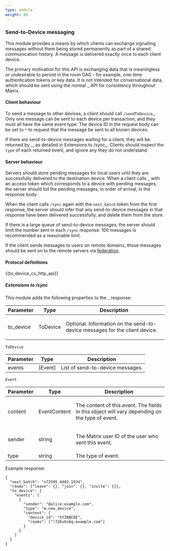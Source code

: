 ```yaml
---
type: module
weight: 80
---
```


### Send-to-Device messaging<span id="module:to_device"></span>

This module provides a means by which clients can exchange signalling
messages without them being stored permanently as part of a shared
communication history. A message is delivered exactly once to each
client device.

The primary motivation for this API is exchanging data that is
meaningless or undesirable to persist in the room DAG - for example,
one-time authentication tokens or key data. It is not intended for
conversational data, which should be sent using the normal \_ API for
consistency throughout Matrix.

#### Client behaviour

To send a message to other devices, a client should call
`/sendToDevice`\_. Only one message can be sent to each device per
transaction, and they must all have the same event type. The device ID
in the request body can be set to `*` to request that the message be
sent to all known devices.

If there are send-to-device messages waiting for a client, they will be
returned by \_, as detailed in Extensions to /sync\_. Clients should
inspect the `type` of each returned event, and ignore any they do not
understand.

#### Server behaviour

Servers should store pending messages for local users until they are
successfully delivered to the destination device. When a client calls \_
with an access token which corresponds to a device with pending
messages, the server should list the pending messages, in order of
arrival, in the response body.

When the client calls `/sync` again with the `next_batch` token from the
first response, the server should infer that any send-to-device messages
in that response have been delivered successfully, and delete them from
the store.

If there is a large queue of send-to-device messages, the server should
limit the number sent in each `/sync` response. 100 messages is
recommended as a reasonable limit.

If the client sends messages to users on remote domains, those messages
should be sent on to the remote servers via
[federation](../server_server/%SERVER_RELEASE_LABEL%.html#send-to-device-messaging).

#### Protocol definitions

{{to\_device\_cs\_http\_api}}

##### Extensions to /sync

This module adds the following properties to the \_ response:

<table>
<thead>
<tr class="header">
<th>Parameter</th>
<th>Type</th>
<th>Description</th>
</tr>
</thead>
<tbody>
<tr class="odd">
<td><p>to_device</p></td>
<td><p>ToDevice</p></td>
<td><p>Optional. Information on the send-to-device messages for the client device.</p></td>
</tr>
</tbody>
</table>

`ToDevice`

<table>
<thead>
<tr class="header">
<th>Parameter</th>
<th>Type</th>
<th>Description</th>
</tr>
</thead>
<tbody>
<tr class="odd">
<td>events</td>
<td>[Event]</td>
<td>List of send-to-device messages.</td>
</tr>
</tbody>
</table>

`Event`

<table>
<thead>
<tr class="header">
<th>Parameter</th>
<th>Type</th>
<th>Description</th>
</tr>
</thead>
<tbody>
<tr class="odd">
<td><p>content</p></td>
<td><p>EventContent</p></td>
<td><p>The content of this event. The fields in this object will vary depending on the type of event.</p></td>
</tr>
<tr class="even">
<td><p>sender</p></td>
<td><p>string</p></td>
<td><p>The Matrix user ID of the user who sent this event.</p></td>
</tr>
<tr class="odd">
<td>type</td>
<td>string</td>
<td>The type of event.</td>
</tr>
</tbody>
</table>

Example response:

    {
      "next_batch": "s72595_4483_1934",
      "rooms": {"leave": {}, "join": {}, "invite": {}},
      "to_device": {
        "events": [
          {
            "sender": "@alice:example.com",
            "type": "m.new_device",
            "content": {
              "device_id": "XYZABCDE",
              "rooms": ["!726s6s6q:example.com"]
            }
          }
        ]
      }
    }
